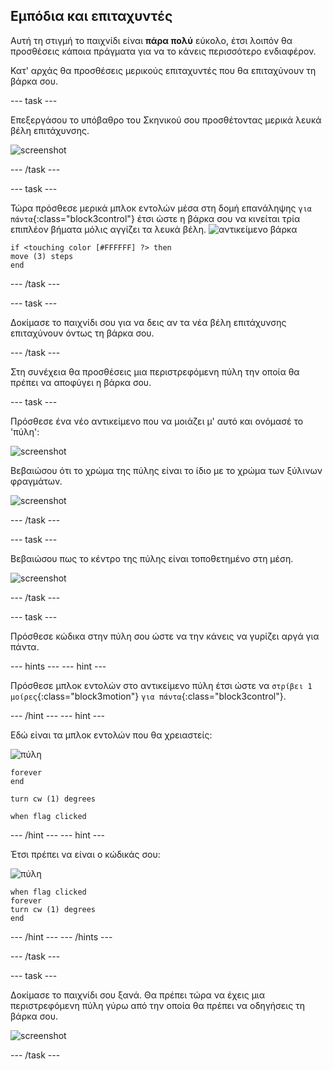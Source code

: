 ## Εμπόδια και επιταχυντές

Αυτή τη στιγμή το παιχνίδι είναι **πάρα πολύ** εύκολο, έτσι λοιπόν θα προσθέσεις κάποια πράγματα για να το κάνεις περισσότερο ενδιαφέρον.

Κατ' αρχάς θα προσθέσεις μερικούς επιταχυντές που θα επιταχύνουν τη βάρκα σου.

--- task ---

Επεξεργάσου το υπόβαθρο του Σκηνικού σου προσθέτοντας μερικά λευκά βέλη επιτάχυνσης.

![screenshot](images/boat-boost.png)

--- /task ---

--- task ---

Τώρα πρόσθεσε μερικά μπλοκ εντολών μέσα στη δομή επανάληψης `για πάντα`{:class="block3control"} έτσι ώστε η βάρκα σου να κινείται τρία επιπλέον βήματα μόλις αγγίζει τα λευκά βέλη. ![αντικείμενο βάρκα](images/boat_resize.png)

```blocks3
if <touching color [#FFFFFF] ?> then
move (3) steps
end
```

--- /task ---

--- task ---

Δοκίμασε το παιχνίδι σου για να δεις αν τα νέα βέλη επιτάχυνσης επιταχύνουν όντως τη βάρκα σου.

--- /task ---

Στη συνέχεια θα προσθέσεις μια περιστρεφόμενη πύλη την οποία θα πρέπει να αποφύγει η βάρκα σου.

--- task ---

Πρόσθεσε ένα νέο αντικείμενο που να μοιάζει μ' αυτό και ονόμασέ το 'πύλη':

![screenshot](images/boat-gate.png)

Βεβαιώσου ότι το χρώμα της πύλης είναι το ίδιο με το χρώμα των ξύλινων φραγμάτων.

![screenshot](images/brown-hsv.png)

--- /task ---

--- task ---

Βεβαιώσου πως το κέντρο της πύλης είναι τοποθετημένο στη μέση.

![screenshot](images/boat-center.png)

--- /task ---

--- task ---

Πρόσθεσε κώδικα στην πύλη σου ώστε να την κάνεις να γυρίζει αργά για πάντα.

--- hints ---
--- hint ---

Πρόσθεσε μπλοκ εντολών στο αντικείμενο πύλη έτσι ώστε να `στρίβει 1 μοίρες`{:class="block3motion"} `για πάντα`{:class="block3control"}.

--- /hint ---
--- hint ---

Εδώ είναι τα μπλοκ εντολών που θα χρειαστείς:

![πύλη](images/gate.png)

```blocks3
forever
end

turn cw (1) degrees

when flag clicked
```

--- /hint ---
--- hint ---

Έτσι πρέπει να είναι ο κώδικάς σου:

![πύλη](images/gate.png)

```blocks3
when flag clicked
forever
turn cw (1) degrees
end
```

--- /hint ---
--- /hints ---

--- /task ---

--- task ---

Δοκίμασε το παιχνίδι σου ξανά. Θα πρέπει τώρα να έχεις μια περιστρεφόμενη πύλη γύρω από την οποία θα πρέπει να οδηγήσεις τη βάρκα σου.

![screenshot](images/boat-gate-test.png)

--- /task ---